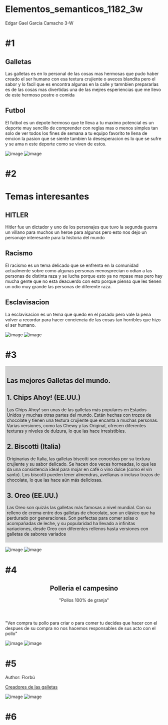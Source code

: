 # Elementos_semanticos_1182_3w
Edgar Gael Garcia Camacho 3-W

# #1
<!DOCTYPE html>
<html>
<body>

<section>
  <h1>Galletas</h1>
  <p>Las galletas es en lo personal de las cosas mas hermosas que pudo haber creado el ser humano con esa textura crujiente o aveces blandita pero el sabor y lo facil que es encontra algunas en la calle y tamnbien prepararlas es de las cosas mas divertidas una de las mejres esperiencias que me llevo de este hermoso postre o comida</p>
</section>

<section>
  <h1>Futbol</h1>
  <p>El futbol es un depote hermoso que te lleva a tu maximo potencial es un deporte muy sencillo de comprender con reglas mas o menos simples tan solo de ver todos los fines de semana a tu equipo favorito te llena de emcion la pasion que se siente tambien la desesperacion es lo que se sufre y se ama n este deporte como se viven de estos.</p>
</section>

</body>
</html>

![image](https://github.com/user-attachments/assets/48bc0edb-da69-4a05-ad48-a0bd686d5add) ![image](https://github.com/user-attachments/assets/3a72513b-97fc-43af-b3a0-0361406f5db9)



# #2
<!DOCTYPE html>
<html>
<body>

<h1>Temas interesantes</h1>

<article>
  <h2>HITLER</h2>
  <p>Hitler fue un dictador y uno de los personajes que tuvo la segunda guerra un villano para muchos un heroe para algunos pero esto nos dejo un personaje interesante para la historia del mundo </p>
</article>

<article>
  <h2>Racismo</h2>
  <p>El racismo es un tema delicado que se enfrenta en la comunidad actualmente sobre como algunas personas menosprecian o odian a las personas de distinta raza y se lucha porque esto ya no mpase mas pero hay mucha gente que no esta deacuerdo con esto porque pienso que les tienen un odio muy grande  las personas de diferente raza.</p>
</article>

<article>
  <h2>Esclavisacion</h2>
  <p>La esclavisacion es un tema que quedo en el pasado pero vale la pena volver a recordar para hacer conciencia de las cosas tan horribles que hizo el ser humano. </p>
</article>

</body>
</html>

![image](https://github.com/user-attachments/assets/bcada869-a9ea-48c9-9c92-5c0e6dc1d8fc) ![image](https://github.com/user-attachments/assets/25d2dcdc-0215-4b5f-8f76-d558dded09a4)

# #3
<!DOCTYPE html>
<html>
<head>
<style>
.all-browsers {
  margin: 0;
  padding: 5px;
  background-color: lightgray;
}

.all-browsers > h1, .browser {
  margin: 10px;
  padding: 5px;
}

.browser {
  background: white;
}

.browser > h2, p {
  margin: 4px;
  font-size: 90%;
}
</style>
</head>
<body>

<article class="all-browsers">
  <h1>Las mejores Galletas del mundo.</h1>
  <article class="browser">
    <h2>1. Chips Ahoy! (EE.UU.)</h2>
    <p>Las Chips Ahoy! son unas de las galletas más populares en Estados Unidos y muchas otras partes del mundo. Están hechas con trozos de chocolate y tienen una textura crujiente que encanta a muchas personas. Varias versiones, como las Chewy y las Original, ofrecen diferentes texturas y niveles de dulzura, lo que las hace irresistibles.</p>
  </article>
  <article class="browser">
    <h2>2. Biscotti (Italia)</h2>
    <p>Originarias de Italia, las galletas biscotti son conocidas por su textura crujiente y su sabor delicado. Se hacen dos veces horneadas, lo que les da una consistencia ideal para mojar en café o vino dulce (como el vin santo). Los biscotti pueden tener almendras, avellanas o incluso trozos de chocolate, lo que las hace aún más deliciosas.</p>
  </article>
  <article class="browser">
    <h2>3. Oreo (EE.UU.)</h2>
    <p>Las Oreo son quizás las galletas más famosas a nivel mundial. Con su relleno de crema entre dos galletas de chocolate, son un clásico que ha perdurado por generaciones. Son perfectas para comer solas o acompañadas de leche, y su popularidad ha llevado a infinitas variaciones, desde Oreo con diferentes rellenos hasta versiones con galletas de sabores variados</p>
  </article>
</article>

</body>
</html>

![image](https://github.com/user-attachments/assets/f6642cac-a361-4f7d-ad38-50d6c290a09c) ![image](https://github.com/user-attachments/assets/7ddb168c-32dc-4c0e-8ee8-b08bb4eb7f49)

# #4
<!DOCTYPE html>
<html>
<body>

<article>
  <header>
    <h1>Polleria el campesino</h1>
    <p>"Pollos 100% de granja"</p>
  </header>
  <p>"Ven compra tu pollo para criar o para comer tu decides que hacer con el despues de su compra no nos hacemos responsables de sus acto con el pollo"</p>
</article>

</body>
</html>

![image](https://github.com/user-attachments/assets/fdb3e183-aba9-4a00-8dcf-ae3f02094afb) ![image](https://github.com/user-attachments/assets/430e2781-219c-4475-842d-71dbad963d8c)

# #5
<!DOCTYPE html>
<html>
<body>

<footer>
  <p>Author: Florbú</p>
  <p><a href="https://laflorburgalesa.es/noticias/descubre-como-se-crearon-las-primeras-galletas/#:~:text=Las%20galletas%20son%20consideradas%20uno,las%20descubrieron%20por%20primera%20vez.">Creadores de las galletas</a></p>
</footer>

</body>
</html>

![image](https://github.com/user-attachments/assets/212b9da7-579a-4153-afa8-ab3a39307e2a) ![image](https://github.com/user-attachments/assets/cca40213-f9dd-4be3-8329-81cfd1d16a6f)

# #6




